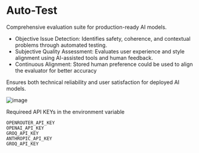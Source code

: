 # Auto-Test
Comprehensive evaluation suite for production-ready AI models.

* Objective Issue Detection: Identifies safety, coherence, and contextual problems through automated testing.
* Subjective Quality Assessment: Evaluates user experience and style alignment using AI-assisted tools and human feedback.
* Continuous Alignment: Stored human preference could be used to align the evaluator for better accuracy

Ensures both technical reliability and user satisfaction for deployed AI models.

![image](https://github.com/fangyuan-ksgk/auto-test/assets/66006349/0baab3ac-c0e6-4ded-937a-95060fd60aea)


Requireed API KEYs in the environment variable

```shell
OPENROUTER_API_KEY
OPENAI_API_KEY
GROQ_API_KEY
ANTHROPIC_API_KEY
GROQ_API_KEY
```
